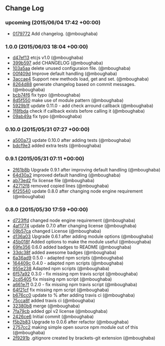 ## Change Log

### upcoming (2015/06/04 17:42 +00:00)
- [0179772](https://github.com/mboughaba/etcjs/commit/017977248c9e917806c003cfb33d476862069d1f) Add changelog. (@mboughaba)

### 1.0.0 (2015/06/03 18:04 +00:00)
- [d47ef13](https://github.com/mboughaba/etcjs/commit/d47ef13d7d90fdc50d0ea7fca5a41a50cc957db9) etcjs v1.0 (@mboughaba)
- [399b597](https://github.com/mboughaba/etcjs/commit/399b5976db2828e4ef0afad0657bcc69662c5edd) add CHANGELOG (@mboughaba)
- [103a5aa](https://github.com/mboughaba/etcjs/commit/103a5aa0d065fc9443124860900104959b6aca45) delete unused configuraion file. (@mboughaba)
- [00f409d](https://github.com/mboughaba/etcjs/commit/00f409d37997839355e99f0a3e5cc508c8e11bee) Improve default handling (@mboughaba)
- [3accae4](https://github.com/mboughaba/etcjs/commit/3accae45e3ff9ac56483c2e38d98a5f118cdbd67) Support new methods load, get and set. (@mboughaba)
- [8264d88](https://github.com/mboughaba/etcjs/commit/8264d880c992d2d9f13973877a961977938258e3) generate changelog based on commit messages. (@mboughaba)
- [bcb74f6](https://github.com/mboughaba/etcjs/commit/bcb74f6241f1f9f67111f4e2b9536493d948042f) fix typo (@mboughaba)
- [8d5f550](https://github.com/mboughaba/etcjs/commit/8d5f550da8096f5a63feb7b913a49093e7386ccf) make use of module pattern (@mboughaba)
- [5929b1f](https://github.com/mboughaba/etcjs/commit/5929b1f688bc4eacd1fe22e2ee0f8535edf9aa66) update 0.11.0 - add check arround callback (@mboughaba)
- [1f8fbda](https://github.com/mboughaba/etcjs/commit/1f8fbda25a21b0ba7f07bb45248b39f13a93f409) check if callback exists before calling it (@mboughaba)
- [09ab49a](https://github.com/mboughaba/etcjs/commit/09ab49a8fb8194ba4b770f73297bd9b2dcac1a67) fix typo (@mboughaba)

### 0.10.0 (2015/05/31 07:27 +00:00)
- [a500a73](https://github.com/mboughaba/etcjs/commit/a500a7395b14f96900448d857d7b614038dc3180) update 0.10.0 after adding tests (@mboughaba)
- [bdcf9e3](https://github.com/mboughaba/etcjs/commit/bdcf9e3a5dfd9a0c4b8424c5dfd2b0836d15862f) added extra tests (@mboughaba)

### 0.9.1 (2015/05/31 07:11 +00:00)
- [2f61b8b](https://github.com/mboughaba/etcjs/commit/2f61b8bb4536760638c071d52e2e849a772a3c99) Upgrade 0.9.1 after improving default handling (@mboughaba)
- [64d30a2](https://github.com/mboughaba/etcjs/commit/64d30a2ffa74c2b16400941a1de29ac28870727e) improved default handling (@mboughaba)
- [ab73ed2](https://github.com/mboughaba/etcjs/commit/ab73ed2aa7add86989573d9bb5f8a896faa6d198) fix license file (@mboughaba)
- [42712f8](https://github.com/mboughaba/etcjs/commit/42712f88541c3a487c945e28a6650d493dbfe213) removed copied lines (@mboughaba)
- [6f25540](https://github.com/mboughaba/etcjs/commit/6f255400b8c304dd0d2a12cd946d1b8430244761) update 0.8.0 after changing node engine requirement (@mboughaba)

### 0.8.0 (2015/05/30 17:59 +00:00)
- [d723ffd](https://github.com/mboughaba/etcjs/commit/d723ffd201a080746746f435df7a941038c604c7) changed node engine requirement (@mboughaba)
- [4af1774](https://github.com/mboughaba/etcjs/commit/4af1774b59edcb88ab4cf68cd6d0d53e8a205ecd) update 0.7.0 after changing license (@mboughaba)
- [09b57ca](https://github.com/mboughaba/etcjs/commit/09b57ca58043cb922ef1934e7a3c278f20f2de35) changed License (@mboughaba)
- [d136a03](https://github.com/mboughaba/etcjs/commit/d136a036e39629211c99c4bd78313d2465b10acd) Upgrade 0.6.1 after adding module options (@mboughaba)
- [45b018f](https://github.com/mboughaba/etcjs/commit/45b018f1f246fc852bba1ee53bc03d7c2f3dbf07) Added options to make the module useful (@mboughaba)
- [69fe356](https://github.com/mboughaba/etcjs/commit/69fe35662568ca113e28be2536734c4cd0dc6b3d) 0.6.0 added badges to README (@mboughaba)
- [33dc38f](https://github.com/mboughaba/etcjs/commit/33dc38f6dd4d5f959012c6afc162d72d520b205e) added awesome badges (@mboughaba)
- [6a36ad9](https://github.com/mboughaba/etcjs/commit/6a36ad976e952d457ca42630112cd8fc8c4fc7b2) 0.5.0 - adapted npm scripts (@mboughaba)
- [164409c](https://github.com/mboughaba/etcjs/commit/164409c0ad1e5b5d4bf0477a9537017147cb77b8) 0.4.0 - adapted npm scripts (@mboughaba)
- [955e238](https://github.com/mboughaba/etcjs/commit/955e238f193cbde8bb091834bef673c8c4298ef3) Adapted npm scripts (@mboughaba)
- [6f57a92](https://github.com/mboughaba/etcjs/commit/6f57a92ca695b11e59858023c392025b7b3829e0) 0.3.0 - fix missing npm travis script (@mboughaba)
- [2cd5405](https://github.com/mboughaba/etcjs/commit/2cd54058d66e0311c9577ae11389dc907152a9c3) fix missing npm script (@mboughaba)
- [a661e7f](https://github.com/mboughaba/etcjs/commit/a661e7f729d2ee6e409470dc0b160957bc70480d) 0.2.0 - fix missing npm travis script (@mboughaba)
- [64f21cf](https://github.com/mboughaba/etcjs/commit/64f21cfed992c78a0b4cbf3443a86bcc2832fff8) fix missing npm script (@mboughaba)
- [b676cc0](https://github.com/mboughaba/etcjs/commit/b676cc09d8b4cf6f7c5e58875baa28457054d92b) update to % after adding travis ci (@mboughaba)
- [75cca8f](https://github.com/mboughaba/etcjs/commit/75cca8ff511af918da4f18cc0bbf19a333d856b5) added travis ci (@mboughaba)
- [32380b8](https://github.com/mboughaba/etcjs/commit/32380b88527aa6df0a0f9b897e8804f9d245e891) merge (@mboughaba)
- [7fa79cb](https://github.com/mboughaba/etcjs/commit/7fa79cb09a9081cf59655348f9a6effda044441c) added gpl v2 license (@mboughaba)
- [2426ce6](https://github.com/mboughaba/etcjs/commit/2426ce67a7d7874dd67d65f40177205c274d5cbe) Initial commit (@mboughaba)
- [f5b2b83](https://github.com/mboughaba/etcjs/commit/f5b2b83738f3cdddac7a4e1b858560a28a7be0b8) Upgrade to 0.0.6 after refactor (@mboughaba)
- [2757cc2](https://github.com/mboughaba/etcjs/commit/2757cc2db938af0f34f4b9d0ee03ef5f8675f800) making simple open source npm module out of this (@mboughaba)
- [2f9291b](https://github.com/mboughaba/etcjs/commit/2f9291b24e0335c7b0b066b7846984a3d6d3aed3) .gitignore created by brackets-git extension (@mboughaba)